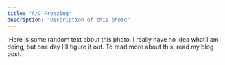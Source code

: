 ```yaml
---
title: "A/C Freezing"
description: "Description of this photo"
---
```



<img src="/gallery/new/AC_FROZEN_OUTSIDE_LINE.JPG" alt="">
Here is some random text about this photo. I really have no idea what I am doing, but one day I'll figure it out. To read more about this, read my blog post.